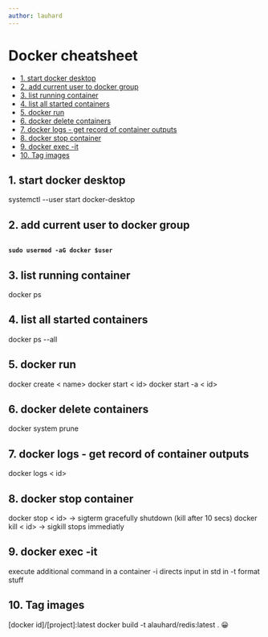 ```yaml
---
author: lauhard
---
```


# Docker cheatsheet

<!-- <!-- markdownlint-disable -->

<!-- TOC tocDepth:2..3 chapterDepth:2..6 -->

- [1. start docker desktop](#1-start-docker-desktop)
- [2. add current user to docker group](#2-add-current-user-to-docker-group)
- [3. list running container](#3-list-running-container)
- [4. list all started containers](#4-list-all-started-containers)
- [5. docker run](#5-docker-run)
- [6. docker delete containers](#6-docker-delete-containers)
- [7. docker logs - get record of container outputs](#7-docker-logs---get-record-of-container-outputs)
- [8. docker stop container](#8-docker-stop-container)
- [9. docker exec -it](#9-docker-exec--it)
- [10. Tag images](#10-tag-images)

<!-- /TOC -->

## 1. start docker desktop
systemctl --user start docker-desktop

## 2. add current user to docker group
<code class="code-block" style="font-weight:bolder">
sudo usermod -aG docker $user
</code>

## 3. list running container
docker ps

## 4. list all started containers
docker ps --all

## 5. docker run
docker create  < name>
docker start < id>
docker start -a < id>

## 6. docker delete containers
docker system prune

## 7. docker logs - get record of container outputs
docker logs < id>

## 8. docker stop container
docker stop < id> -> sigterm gracefully shutdown (kill after 10 secs)
docker kill < id> -> sigkill stops immediatly

## 9. docker exec -it
execute additional command in a container
-i directs input in std in
-t format stuff

## 10. Tag images
[docker id]/[project]:latest
docker build -t alauhard/redis:latest .
:grinning: